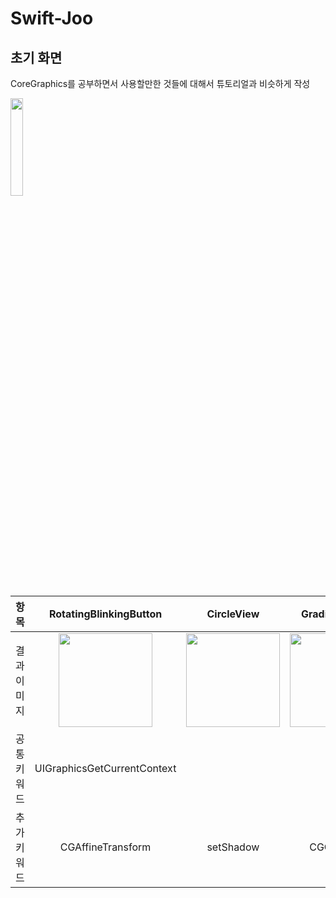 # Swift-Joo

## 초기 화면
CoreGraphics를 공부하면서 사용할만한 것들에 대해서 튜토리얼과 비슷하게 작성

<img width="20%" src="https://user-images.githubusercontent.com/79438622/235177465-589070cb-4d23-4cb1-b96f-4fd0cf52abe0.png">

|항목|RotatingBlinkingButton|CircleView|GradientsView|GraphTouchEventView|
|:---:|:---:|:---:|:---:|:---:|
|결과 이미지|<img width="150" src="https://user-images.githubusercontent.com/79438622/235178298-eebbba65-af29-4d4f-a84c-b4ec64d9552e.gif">|<img width="150" src="https://user-images.githubusercontent.com/79438622/235178475-3beaa570-40ff-4f70-b9cd-136368a908d6.png">|<img width="150" src="https://user-images.githubusercontent.com/79438622/235178531-307b8aca-9f8b-4eab-8dce-38de530bf21f.png">|<img width="150" src="https://user-images.githubusercontent.com/79438622/235178563-e3e8f926-c35f-467a-8664-660762e70da5.gif">|
|공통 키워드|UIGraphicsGetCurrentContext||||
|추가 키워드|CGAffineTransform|setShadow|CGGradient|UIBezierPath</p>touchesBegan|
